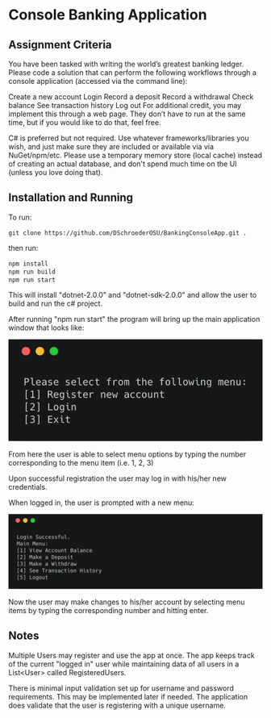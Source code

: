 # Console Banking Application
## Assignment Criteria
You have been tasked with writing the world’s greatest banking ledger. Please code a solution that can perform the following workflows through a console application (accessed via the command line):

Create a new account
Login
Record a deposit
Record a withdrawal
Check balance
See transaction history
Log out
For additional credit, you may implement this through a web page. They don’t have to run at the same time, but if you would like to do that, feel free.

C# is preferred but not required. Use whatever frameworks/libraries you wish, and just make sure they are included or available via via NuGet/npm/etc. Please use a temporary memory store (local cache) instead of creating an actual database, and don't spend much time on the UI (unless you love doing that).

## Installation and Running
To run:

```
git clone https://github.com/DSchroederOSU/BankingConsoleApp.git .
```
then run:

```
npm install
npm run build
npm run start
```
This will install "dotnet-2.0.0" and "dotnet-sdk-2.0.0" and allow the user to build and run the c# project.

After running "npm run start" the program will bring up the main application window that looks like:

![alt text](https://github.com/DSchroederOSU/BankingConsoleApp/blob/master/assets/menu.png)


From here the user is able to select menu options by typing the number corresponding to the menu item (i.e. 1, 2, 3)

Upon successful registration the user may log in with his/her new credentials.

When logged in, the user is prompted with a new menu:

![alt text](https://github.com/DSchroederOSU/BankingConsoleApp/blob/master/assets/logmenu.png)

Now the user may make changes to his/her account by selecting menu items by typing the corresponding number and hitting enter. 

## Notes
Multiple Users may register and use the app at once. The app keeps track of the current "logged in" user while maintaining data of all users in a List\<User\> called RegisteredUsers.

There is minimal input validation set up for username and password requirements. This may be implemented later if needed. The application does validate that the user is registering with a unique username.